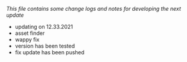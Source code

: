 *This file contains some change logs and notes for developing the next update*
- updating on 12.33.2021
- asset finder 
- wappy fix
- version has been tested
- fix update has been pushed
